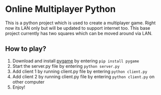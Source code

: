 # Online Multiplayer Python
This is a python project which is used to create a multiplayer game. Right now its LAN only but will be updated to support internet too.
This base project currently has two squares which can be moved around via LAN.

## How to play?
1. Download and install [pygame](https://www.pygame.org/wiki/about) by entering ```pip install pygame```
2. Start the server.py file by entering ```python server.py```
3. Add client 1 by running client.py file by entering ```python client.py```
4. Add client 2 by running client.py file by entering ```python client.py``` on other computer
5. Enjoy!
